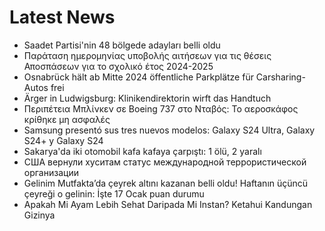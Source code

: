 # Latest News
-  Saadet Partisi'nin 48 bölgede adayları belli oldu
-  Παράταση ημερομηνίας υποβολής αιτήσεων για τις θέσεις Αποσπάσεων για το σχολικό έτος 2024-2025
-  Osnabrück hält ab Mitte 2024 öffentliche Parkplätze für Carsharing-Autos frei
-  Ärger in Ludwigsburg: Klinikendirektorin wirft das Handtuch
-  Περιπέτεια Μπλίνκεν σε Boeing 737 στο Νταβός: Το αεροσκάφος κρίθηκε μη ασφαλές
-  Samsung presentó sus tres nuevos modelos: Galaxy S24 Ultra, Galaxy S24+ y Galaxy S24
-  Sakarya'da iki otomobil kafa kafaya çarpıştı: 1 ölü, 2 yaralı
-  США вернули хуситам статус международной террористической организации
-  Gelinim Mutfakta’da çeyrek altını kazanan belli oldu! Haftanın üçüncü çeyreği o gelinin: İşte 17 Ocak puan durumu
-  Apakah Mi Ayam Lebih Sehat Daripada Mi Instan? Ketahui Kandungan Gizinya
